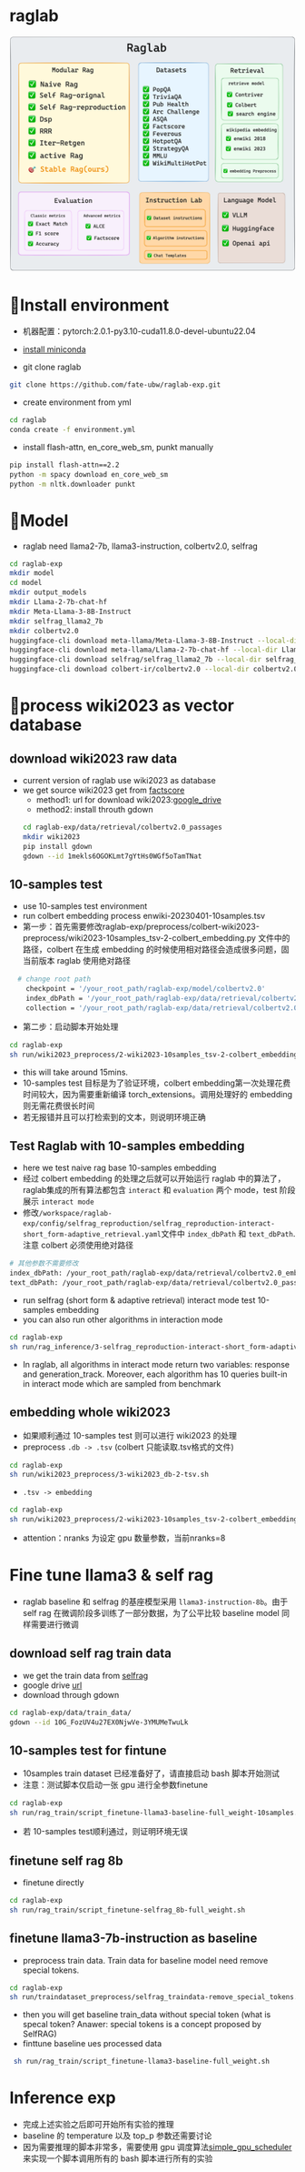 # raglab
![alt text](https://github.com/fate-ubw/raglab-exp/blob/main/figures/image.png)

# 🔨Install environment
- 机器配置：pytorch:2.0.1-py3.10-cuda11.8.0-devel-ubuntu22.04
- [install miniconda](https://docs.anaconda.com/free/miniconda/index.html)

- git clone raglab
~~~bash
git clone https://github.com/fate-ubw/raglab-exp.git
~~~
- create environment from yml 
~~~bash
cd raglab
conda create -f environment.yml
~~~
- install flash-attn, en_core_web_sm, punkt manually
~~~bash
pip install flash-attn==2.2
python -m spacy download en_core_web_sm
python -m nltk.downloader punkt
~~~

# 🤖Model
- raglab need llama2-7b, llama3-instruction, colbertv2.0, selfrag
~~~bash
cd raglab-exp
mkdir model
cd model
mkdir output_models
mkdir Llama-2-7b-chat-hf
mkdir Meta-Llama-3-8B-Instruct
mkdir selfrag_llama2_7b
mkdir colbertv2.0
huggingface-cli download meta-llama/Meta-Llama-3-8B-Instruct --local-dir Meta-Llama-3-8B-Instruct/
huggingface-cli download meta-llama/Llama-2-7b-chat-hf --local-dir Llama-2-7b-chat-hf/
huggingface-cli download selfrag/selfrag_llama2_7b --local-dir selfrag_llama2_7b
huggingface-cli download colbert-ir/colbertv2.0 --local-dir colbertv2.0/
~~~

# 💽process wiki2023 as vector database

## download wiki2023 raw data
- current version of raglab use wiki2023 as database
- we get source wiki2023 get from [factscore](https://github.com/shmsw25/FActScore)
  - method1: url for download wiki2023:[google_drive](https://drive.google.com/file/d/1mekls6OGOKLmt7gYtHs0WGf5oTamTNat/view) 
  - method2: install throuth gdown 
  ~~~bash
  cd raglab-exp/data/retrieval/colbertv2.0_passages
  mkdir wiki2023
  pip install gdown
  gdown --id 1mekls6OGOKLmt7gYtHs0WGf5oTamTNat
  ~~~
## 10-samples test
- use 10-samples test environment
- run colbert embedding process enwiki-20230401-10samples.tsv
- 第一步：首先需要修改raglab-exp/preprocess/colbert-wiki2023-preprocess/wiki2023-10samples_tsv-2-colbert_embedding.py 文件中的路径，colbert 在生成 embedding 的时候使用相对路径会造成很多问题，固当前版本 raglab 使用绝对路径
~~~bash
  # change root path
    checkpoint = '/your_root_path/raglab-exp/model/colbertv2.0'
    index_dbPath = '/your_root_path/raglab-exp/data/retrieval/colbertv2.0_embedding/wiki2023-10samples'
    collection = '/your_root_path/raglab-exp/data/retrieval/colbertv2.0_passages/wiki2023-10samples/enwiki-20230401-10samples.tsv'
~~~
- 第二步：启动脚本开始处理
~~~bash
cd raglab-exp
sh run/wiki2023_preprocess/2-wiki2023-10samples_tsv-2-colbert_embedding.sh
~~~
- this will take around 15mins. 
- 10-samples test 目标是为了验证环境，colbert embedding第一次处理花费时间较大，因为需要重新编译 torch_extensions。调用处理好的 embedding 则无需花费很长时间
-  若无报错并且可以打检索到的文本，则说明环境正确
## Test Raglab with 10-samples embedding
- here we test naive rag base  10-samples embedding
- 经过 colbert embedding 的处理之后就可以开始运行 raglab 中的算法了，raglab集成的所有算法都包含 `interact` 和 `evaluation` 两个 mode，test 阶段展示 `interact mode`
- 修改`/workspace/raglab-exp/config/selfrag_reproduction/selfrag_reproduction-interact-short_form-adaptive_retrieval.yaml`文件中 `index_dbPath` 和 `text_dbPath`. 注意 colbert 必须使用绝对路径
~~~bash
# 其他参数不需要修改
index_dbPath: /your_root_path/raglab-exp/data/retrieval/colbertv2.0_embedding/wiki2023-10samples
text_dbPath: /your_root_path/raglab-exp/data/retrieval/colbertv2.0_passages/wiki2023-10samples/enwiki-20230401-10samples.tsv
~~~
- run selfrag (short form & adaptive retrieval) interact mode test 10-samples embedding
- you can also run other algorithms in interaction mode
~~~bash
cd raglab-exp
sh run/rag_inference/3-selfrag_reproduction-interact-short_form-adaptive_retrieval.sh
~~~
- In raglab, all algorithms in interact mode return two variables: response and generation_track. Moreover, each algorithm has 10 queries built-in in interact mode which are sampled from benchmark
## embedding whole wiki2023
- 如果顺利通过 10-samples  test 则可以进行 wiki2023 的处理
- preprocess `.db -> .tsv` (colbert 只能读取.tsv格式的文件)
~~~bash
cd raglab-exp
sh run/wiki2023_preprocess/3-wiki2023_db-2-tsv.sh
~~~
- `.tsv -> embedding`
~~~bash
cd raglab-exp
sh run/wiki2023_preprocess/2-wiki2023-10samples_tsv-2-colbert_embedding.sh
~~~
- attention：nranks 为设定 gpu 数量参数，当前nranks=8

# Fine tune llama3 & self rag 
- raglab baseline 和 selfrag 的基座模型采用 `llama3-instruction-8b`。由于 self rag 在微调阶段多训练了一部分数据，为了公平比较 baseline model 同样需要进行微调 
## download self rag train data
- we get the train data from [selfrag](https://github.com/AkariAsai/self-rag/tree/main)
- google drive [url](https://drive.google.com/file/d/10G_FozUV4u27EX0NjwVe-3YMUMeTwuLk/view)
- download through gdown
~~~bash
cd raglab-exp/data/train_data/
gdown --id 10G_FozUV4u27EX0NjwVe-3YMUMeTwuLk
~~~
## 10-samples test for fintune
- 10samples train dataset 已经准备好了，请直接启动 bash 脚本开始测试
- 注意：测试脚本仅启动一张 gpu 进行全参数finetune 
~~~bash
cd raglab-exp
sh run/rag_train/script_finetune-llama3-baseline-full_weight-10samples.sh
~~~
- 若 10-samples test顺利通过，则证明环境无误
## finetune self rag 8b
- finetune directly
~~~bash
cd raglab-exp
sh run/rag_train/script_finetune-selfrag_8b-full_weight.sh
~~~
## finetune llama3-7b-instruction as baseline
- preprocess train data. Train data for baseline model need remove special tokens.
~~~bash
cd raglab-exp
sh run/traindataset_preprocess/selfrag_traindata-remove_special_tokens.sh
~~~
- then you will get baseline train_data without special token (what is specal token? Anawer: special tokens is a concept proposed by SelfRAG)
- finttune baseline ues processed data
~~~bash
 sh run/rag_train/script_finetune-llama3-baseline-full_weight.sh
~~~
# Inference exp
- 完成上述实验之后即可开始所有实验的推理
- baseline 的 temperature 以及 top_p 参数还需要讨论
- 因为需要推理的脚本非常多，需要使用 gpu 调度算法[simple_gpu_scheduler](https://github.com/ExpectationMax/simple_gpu_scheduler)来实现一个脚本调用所有的 bash 脚本进行所有的实验